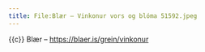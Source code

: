 ```yaml
---
title: File:Blær – Vinkonur vors og blóma 51592.jpeg
---
```


{{c}} Blær – https://blaer.is/grein/vinkonur